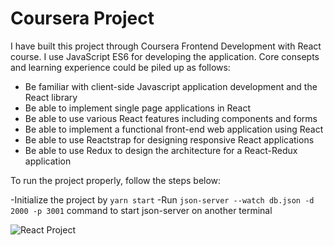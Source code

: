 # Coursera Project

I have built this project through Coursera Frontend Development with React course. I use JavaScript ES6 for developing the application. Core consepts and learning experience could be piled up as follows:

- Be familiar with client-side Javascript application development and the React library
- Be able to implement single page applications in React
- Be able to use various React features including components and forms
- Be able to implement a functional front-end web application using React
- Be able to use Reactstrap for designing responsive React applications
- Be able to use Redux to design the architecture for a React-Redux application

To run the project properly, follow the steps below:

-Initialize the project by `yarn start`
-Run `json-server --watch db.json -d 2000 -p 3001` command to start json-server on another terminal



![React Project](react-app.gif)
